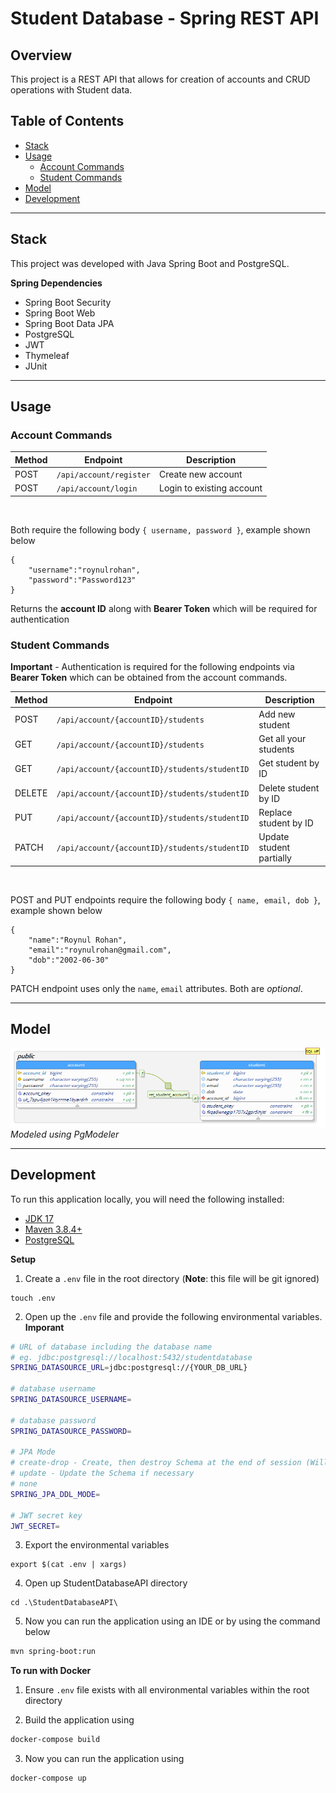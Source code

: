 # Student Database - Spring REST API

## Overview

This project is a REST API that allows for creation of accounts and CRUD operations with Student data.

## Table of Contents

-   [Stack](#stack)<br/>
-   [Usage](#usage)<br/>
    -   [Account Commands](#account-commands)<br/>
    -   [Student Commands](#student-commands)<br/>
-   [Model](#model)<br/>
-   [Development](#development)<br/>

___

## Stack

This project was developed with Java Spring Boot and PostgreSQL.

**Spring Dependencies**

-   Spring Boot Security
-   Spring Boot Web
-   Spring Boot Data JPA
-   PostgreSQL
-   JWT
-   Thymeleaf
-   JUnit

___ 
## Usage

### Account Commands

| Method | Endpoint                | Description               |
| ------ | ----------------------- | ------------------------- |
| POST   | `/api/account/register` | Create new account        |
| POST   | `/api/account/login `   | Login to existing account |

<br>

Both require the following body `{ username, password }`, example shown below



```
{
    "username":"roynulrohan",
    "password":"Password123"
}
```

Returns the **account ID** along with **Bearer Token** which will be required for authentication

### Student Commands

**Important** - Authentication is required for the following endpoints via **Bearer Token** which can be obtained from the account commands.

| Method | Endpoint                                       | Description              |
| ------ | ---------------------------------------------- | ------------------------ |
| POST   | `/api/account/{accountID}/students `           | Add new student          |
| GET    | `/api/account/{accountID}/students `           | Get all your students    |
| GET    | `/api/account/{accountID}/students/studentID`  | Get student by ID        |
| DELETE | `/api/account/{accountID}/students/studentID`  | Delete student by ID     |
| PUT    | `/api/account/{accountID}/students/studentID`  | Replace student by ID    |
| PATCH  | `/api/account/{accountID}/students/studentID ` | Update student partially |

<br>

POST and PUT endpoints require the following body `{ name, email, dob }`, example shown below

```
{
    "name":"Roynul Rohan",
    "email":"roynulrohan@gmail.com",
    "dob":"2002-06-30"
}
```

PATCH endpoint uses only the `name`, `email` attributes. Both are _optional_.

___
## Model

![](misc/studentdatabase-model.png)_Modeled using PgModeler_

___

## Development

To run this application locally, you will need the following installed:

-   [JDK 17](https://www.oracle.com/java/technologies/javase/jdk17-archive-downloads.html)
-   [Maven 3.8.4+](https://maven.apache.org/download.cgi)
-   [PostgreSQL](https://www.postgresql.org/download/)

**Setup**

1. Create a `.env` file in the root directory (**Note**: this file will be git ignored)

```
touch .env
```

2. Open up the `.env` file and provide the following environmental variables. **Imporant**

```bash
# URL of database including the database name
# eg. jdbc:postgresql://localhost:5432/studentdatabase
SPRING_DATASOURCE_URL=jdbc:postgresql://{YOUR_DB_URL}

# database username
SPRING_DATASOURCE_USERNAME=

# database password
SPRING_DATASOURCE_PASSWORD=

# JPA Mode
# create-drop - Create, then destroy Schema at the end of session (Will erase everything)
# update - Update the Schema if necessary
# none
SPRING_JPA_DDL_MODE=

# JWT secret key
JWT_SECRET=
```

3. Export the environmental variables

```
export $(cat .env | xargs)
```

4. Open up StudentDatabaseAPI directory

```
cd .\StudentDatabaseAPI\
```

5. Now you can run the application using an IDE or by using the command below

```bash
mvn spring-boot:run
```

**To run with Docker**

1. Ensure `.env` file exists with all environmental variables within the root directory

2. Build the application using

```bash
docker-compose build
```

3. Now you can run the application using

```bash
docker-compose up
```
